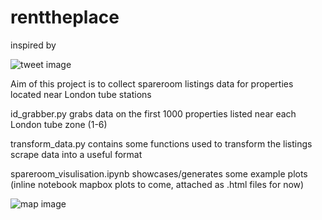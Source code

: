 # renttheplace

inspired by 

![tweet image](https://user-images.githubusercontent.com/54774848/74690133-c00a3600-51d5-11ea-871e-6d225e90bf06.png)

Aim of this project is to collect spareroom listings data for properties located near London tube stations

id_grabber.py grabs data on the first 1000 properties listed near each London tube zone (1-6)

transform_data.py contains some functions used to transform the listings scrape data into a useful format

spareroom_visulisation.ipynb showcases/generates some example plots (inline notebook mapbox plots to come, attached as .html files for now) 

![map image](https://user-images.githubusercontent.com/54774848/74690454-188e0300-51d7-11ea-943a-b2388bb99cf6.png)
